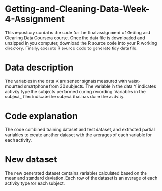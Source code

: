 # Getting-and-Cleaning-Data-Week-4-Assignment

This repository contains the code for the final assignment of Getting and Cleaning Data Coursera course. Once the data file is downloaded and unzipped in you computer, download the R source code into your R working directory. Finally, execute R source code to generate tidy data file.

# Data description
The variables in the data X are sensor signals measured with waist-mounted smartphone from 30 subjects. The variable in the data Y indicates activity type the subjects performed during recording. Variables in the subject_ files indicate the subject that has done the activity.

# Code explanation

The code combined training dataset and test dataset, and extracted partial variables to create another dataset with the averages of each variable for each activity.

# New dataset

The new generated dataset contains variables calculated based on the mean and standard deviation. Each row of the dataset is an average of each activity type for each subject.

